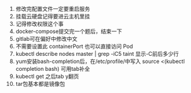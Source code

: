 1. 修改完配置文件一定要重启服务
2. 挂载云硬盘记得要进云主机里挂
3. 记得修改权限这个事
4. docker-compose提交完一个题后，结束一下
5. gitlab可在偏好中修改中文
6. 不需要设置此 containerPort 也可以直接访问 Pod
7. kubectl describe nodes master | grep -iC5 taint        显示-C前后多少行
8. yum安装bash-completion后，在/etc/profile/中写入 source <(kubectl completion bash)       可用tab补全
9. kubectl get   之后tab    y翻页
10. tar包基本都是镜像包